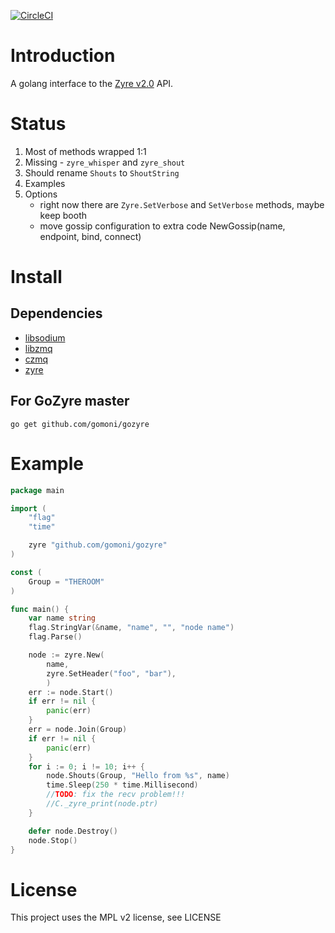 [![CircleCI](https://circleci.com/gh/gomoni/gozyre.svg?style=svg)](https://circleci.com/gh/gomoni/gozyre)

# Introduction
A golang interface to the [Zyre v2.0](http://github.com/zeromq/zyre) API.

# Status

1. Most of methods wrapped 1:1
2. Missing - `zyre_whisper` and `zyre_shout`
3. Should rename `Shouts` to `ShoutString`
4. Examples
5. Options
    - right now there are `Zyre.SetVerbose` and `SetVerbose` methods, maybe keep booth
    - move gossip configuration to extra code
      NewGossip(name, endpoint, bind, connect)

# Install
## Dependencies
* [libsodium](https://github.com/jedisct1/libsodium)
* [libzmq](https://github.com/zeromq/libzmq)
* [czmq](https://github.com/zeromq/czmq)
* [zyre](https://github.com/zeromq/zyre)

## For GoZyre master
```
go get github.com/gomoni/gozyre
```

# Example
```go
package main

import (
	"flag"
	"time"

	zyre "github.com/gomoni/gozyre"
)

const (
	Group = "THEROOM"
)

func main() {
	var name string
	flag.StringVar(&name, "name", "", "node name")
	flag.Parse()

	node := zyre.New(
        name,
        zyre.SetHeader("foo", "bar"),
        )
	err := node.Start()
	if err != nil {
		panic(err)
	}
	err = node.Join(Group)
	if err != nil {
		panic(err)
	}
	for i := 0; i != 10; i++ {
		node.Shouts(Group, "Hello from %s", name)
		time.Sleep(250 * time.Millisecond)
		//TODO: fix the recv problem!!!
		//C._zyre_print(node.ptr)
	}

	defer node.Destroy()
	node.Stop()
}
```

# License
This project uses the MPL v2 license, see LICENSE
